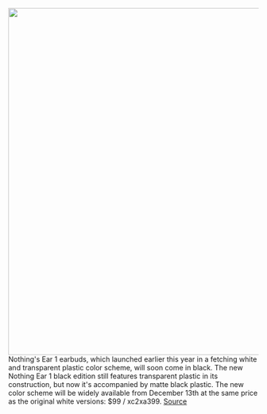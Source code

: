 <img src='https://cdn.vox-cdn.com/thumbor/P0fvSAlZLnxSdnwPJTXdjbU3YQI=/0x0:7695x5130/1200x800/filters:focal(3233x1950:4463x3180)/cdn.vox-cdn.com/uploads/chorus_image/image/70213823/Nothing__1__black_edition_closed_case.0.jpg' width='700px' /><br/>
Nothing's Ear 1 earbuds, which launched earlier this year in a fetching white and transparent plastic color scheme, will soon come in black. The new Nothing Ear 1 black edition still features transparent plastic in its construction, but now it's accompanied by matte black plastic. The new color scheme will be widely available from December 13th at the same price as the original white versions: $99 / xc2xa399.
<a href='https://www.theverge.com/2021/12/1/22802107/nothing-ear-1-black-edition-price'> Source <a/>